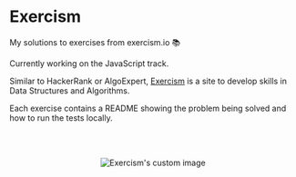 # Exercism

My solutions to exercises from exercism.io 📚

Currently working on the JavaScript track.

Similar to HackerRank or AlgoExpert, [Exercism](https://exercism.io/) is a site to develop skills in Data Structures and Algorithms.

Each exercise contains a README showing the problem being solved and how to run the tests locally.

<br/><br/>
<p align="center">
  <img src="https://user-images.githubusercontent.com/37124700/176058493-e68524d5-515a-4565-9d7f-a53302f64e91.png" alt="Exercism's custom image"/>
</p>
